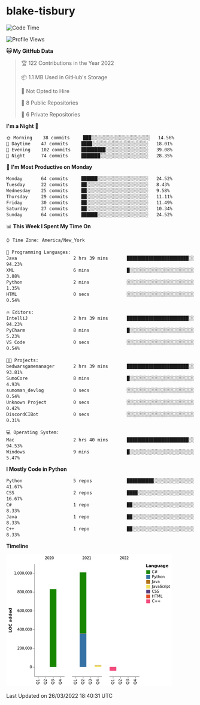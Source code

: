 # blake-tisbury

<!--START_SECTION:waka-->
![Code Time](http://img.shields.io/badge/Code%20Time-168%20hrs-blue)

![Profile Views](http://img.shields.io/badge/Profile%20Views-0-blue)

**🐱 My GitHub Data** 

> 🏆 122 Contributions in the Year 2022
 > 
> 📦 1.1 MB Used in GitHub's Storage 
 > 
> 🚫 Not Opted to Hire
 > 
> 📜 8 Public Repositories 
 > 
> 🔑 6 Private Repositories  
 > 
**I'm a Night 🦉** 

```text
🌞 Morning    38 commits     ███░░░░░░░░░░░░░░░░░░░░░░   14.56% 
🌆 Daytime    47 commits     ████░░░░░░░░░░░░░░░░░░░░░   18.01% 
🌃 Evening    102 commits    █████████░░░░░░░░░░░░░░░░   39.08% 
🌙 Night      74 commits     ███████░░░░░░░░░░░░░░░░░░   28.35%

```
📅 **I'm Most Productive on Monday** 

```text
Monday       64 commits     ██████░░░░░░░░░░░░░░░░░░░   24.52% 
Tuesday      22 commits     ██░░░░░░░░░░░░░░░░░░░░░░░   8.43% 
Wednesday    25 commits     ██░░░░░░░░░░░░░░░░░░░░░░░   9.58% 
Thursday     29 commits     ██░░░░░░░░░░░░░░░░░░░░░░░   11.11% 
Friday       30 commits     ██░░░░░░░░░░░░░░░░░░░░░░░   11.49% 
Saturday     27 commits     ██░░░░░░░░░░░░░░░░░░░░░░░   10.34% 
Sunday       64 commits     ██████░░░░░░░░░░░░░░░░░░░   24.52%

```


📊 **This Week I Spent My Time On** 

```text
⌚︎ Time Zone: America/New_York

💬 Programming Languages: 
Java                     2 hrs 39 mins       ███████████████████████░░   94.23% 
XML                      6 mins              █░░░░░░░░░░░░░░░░░░░░░░░░   3.88% 
Python                   2 mins              ░░░░░░░░░░░░░░░░░░░░░░░░░   1.35% 
HTML                     0 secs              ░░░░░░░░░░░░░░░░░░░░░░░░░   0.54%

🔥 Editors: 
IntelliJ                 2 hrs 39 mins       ███████████████████████░░   94.23% 
PyCharm                  8 mins              █░░░░░░░░░░░░░░░░░░░░░░░░   5.23% 
VS Code                  0 secs              ░░░░░░░░░░░░░░░░░░░░░░░░░   0.54%

🐱‍💻 Projects: 
bedwarsgamemanager       2 hrs 39 mins       ███████████████████████░░   93.81% 
SumoCore                 8 mins              █░░░░░░░░░░░░░░░░░░░░░░░░   4.93% 
sumoman_devlog           0 secs              ░░░░░░░░░░░░░░░░░░░░░░░░░   0.54% 
Unknown Project          0 secs              ░░░░░░░░░░░░░░░░░░░░░░░░░   0.42% 
DiscordCIBot             0 secs              ░░░░░░░░░░░░░░░░░░░░░░░░░   0.31%

💻 Operating System: 
Mac                      2 hrs 40 mins       ███████████████████████░░   94.53% 
Windows                  9 mins              █░░░░░░░░░░░░░░░░░░░░░░░░   5.47%

```

**I Mostly Code in Python** 

```text
Python                   5 repos             ██████████░░░░░░░░░░░░░░░   41.67% 
CSS                      2 repos             ████░░░░░░░░░░░░░░░░░░░░░   16.67% 
C#                       1 repo              ██░░░░░░░░░░░░░░░░░░░░░░░   8.33% 
Java                     1 repo              ██░░░░░░░░░░░░░░░░░░░░░░░   8.33% 
C++                      1 repo              ██░░░░░░░░░░░░░░░░░░░░░░░   8.33%

```


**Timeline**

![Chart not found](https://raw.githubusercontent.com/blake-tisbury/blake-tisbury/main/charts/bar_graph.png) 


 Last Updated on 26/03/2022 18:40:31 UTC
<!--END_SECTION:waka-->
